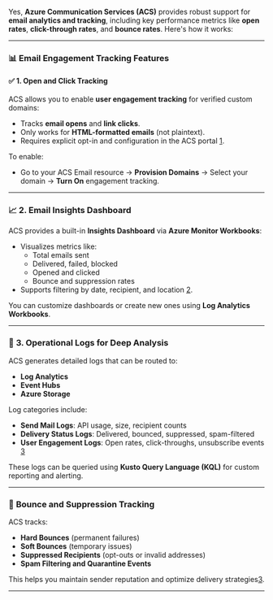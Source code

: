 Yes, **Azure Communication Services (ACS)** provides robust support for **email analytics and tracking**, including key performance metrics like **open rates**, **click-through rates**, and **bounce rates**. Here's how it works:

---

### 📊 **Email Engagement Tracking Features**

#### ✅ **1. Open and Click Tracking**
ACS allows you to enable **user engagement tracking** for verified custom domains:
- Tracks **email opens** and **link clicks**.
- Only works for **HTML-formatted emails** (not plaintext).
- Requires explicit opt-in and configuration in the ACS portal [1](https://learn.microsoft.com/en-us/azure/communication-services/quickstarts/email/enable-user-engagement-tracking).

To enable:
- Go to your ACS Email resource → **Provision Domains** → Select your domain → **Turn On** engagement tracking.

---

### 📈 **2. Email Insights Dashboard**
ACS provides a built-in **Insights Dashboard** via **Azure Monitor Workbooks**:
- Visualizes metrics like:
  - Total emails sent
  - Delivered, failed, blocked
  - Opened and clicked
  - Bounce and suppression rates
- Supports filtering by date, recipient, and location [2](https://learn.microsoft.com/en-us/azure/communication-services/concepts/analytics/insights/email-insights).

You can customize dashboards or create new ones using **Log Analytics Workbooks**.

---

### 🧾 **3. Operational Logs for Deep Analysis**
ACS generates detailed logs that can be routed to:
- **Log Analytics**
- **Event Hubs**
- **Azure Storage**

Log categories include:
- **Send Mail Logs**: API usage, size, recipient counts
- **Delivery Status Logs**: Delivered, bounced, suppressed, spam-filtered
- **User Engagement Logs**: Open rates, click-throughs, unsubscribe events [3](https://learn.microsoft.com/en-us/azure/communication-services/concepts/analytics/logs/email-logs)

These logs can be queried using **Kusto Query Language (KQL)** for custom reporting and alerting.

---

### 🔄 **Bounce and Suppression Tracking**
ACS tracks:
- **Hard Bounces** (permanent failures)
- **Soft Bounces** (temporary issues)
- **Suppressed Recipients** (opt-outs or invalid addresses)
- **Spam Filtering and Quarantine Events**

This helps you maintain sender reputation and optimize delivery strategies[3](https://learn.microsoft.com/en-us/azure/communication-services/concepts/analytics/logs/email-logs).

---
